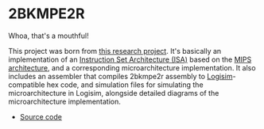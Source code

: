 # 2BKMPE2R

Whoa, that's a mouthful!

This project was born from [this research project](/pages/research/2bkmpe2r.html). It's basically an implementation of an [Instruction Set Architecture (ISA)](https://en.wikipedia.org/wiki/Instruction_set_architecture) based on the [MIPS architecture](https://en.wikipedia.org/wiki/MIPS_architecture), and a corresponding microarchitecture implementation. It also includes an assembler that compiles 2bkmpe2r assembly to [Logisim](http://www.cburch.com/logisim/)-compatible hex code, and simulation files for simulating the microarchitecture in Logisim, alongside detailed diagrams of the microarchitecture implementation.

- [Source code](https://github.com/paglobal/2bkmpe2r-microprocessor)
